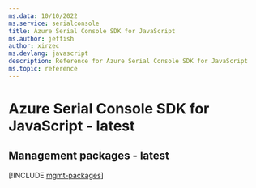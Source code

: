 ```yaml
---
ms.data: 10/10/2022
ms.service: serialconsole
title: Azure Serial Console SDK for JavaScript
ms.author: jeffish
author: xirzec
ms.devlang: javascript
description: Reference for Azure Serial Console SDK for JavaScript
ms.topic: reference
---
```

# Azure Serial Console SDK for JavaScript - latest

## Management packages - latest
[!INCLUDE [mgmt-packages](serial-console-mgmt-index.md)]